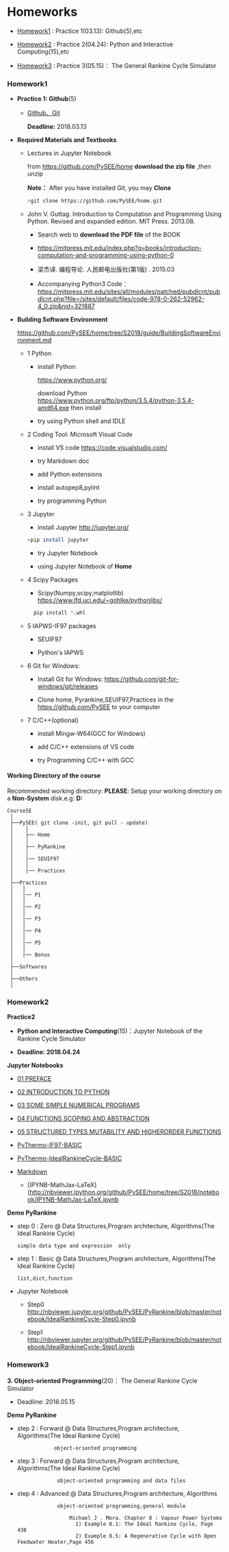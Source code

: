 # Homeworks

* [Homework1](#homework1) : Practice 1(03.13): Github(5),etc

* [Homework2](#homework2) : Practice 2(04.24): Python and Interactive Computing(15),etc

* [Homework3](#homework3) : Practice 3(05.15)： The General Rankine Cycle Simulator

### Homework1

* **Practice 1: Github**(5)

  * [Github、Git](https://github.com/PySEE/Practices/tree/S2018/P1)

    **Deadline:** 2018.03.13

* **Required Materials and Textbooks**
 
  * Lectures in Jupyter Notebook

    from https://github.com/PySEE/home  **download the zip file** ,then unzip 
    
    **Note：**  After you have installed Git, you may **Clone**  
    
    ```bash
    >git clone https://github.com/PySEE/home.git 
    ```

  * John V. Guttag. Introduction to Computation and Programming Using Python. Revised and expanded edition. MIT Press. 2013.08.

    * Search web to **download the PDF file** of the BOOK

    * https://mitpress.mit.edu/index.php?q=books/introduction-computation-and-programming-using-python-0

    * 梁杰译. 编程导论. 人民邮电出版社(第1版) .  2015.03

     * Accompanying Python3 Code：https://mitpress.mit.edu/sites/all/modules/patched/pubdlcnt/pubdlcnt.php?file=/sites/default/files/code-978-0-262-52962-4_0.zip&nid=321887 

* **Building Software Environment**

   https://github.com/PySEE/home/tree/S2018/guide/BuildingSoftwareEnvironment.md 

  * 1 Python 
    
    * install Python
       
      https://www.python.org/ 
      
      download Python https://www.python.org/ftp/python/3.5.4/python-3.5.4-amd64.exe then install
      
    * try using Python shell and IDLE   

  * 2 Coding Tool: Microsoft Visual Code

    * install VS code https://code.visualstudio.com/

    * try Markdown doc 
      
    * add Python extensions
   
    * install autopep8,pylint

    * try programming Python

  * 3 Jupyter 
    
    * install Jupyter http://jupyter.org/
    
    ```bash     
    >pip install jupyter
    ```  
      
    * try Jupyter Notebook

    * using Jupyter Notebook of  **Home**
    
  * 4 Scipy Packages

    * Scipy(Numpy,scipy,matplotlib)  https://www.lfd.uci.edu/~gohlke/pythonlibs/ 
    
    ```bash
      pip install *.whl
    ```  
   
  * 5 IAPWS-IF97 packages
    
    * SEUIF97
   
    * Python's IAPWS
    
  * 6  Git for Windows:
   
    * Install Git for Windows: https://github.com/git-for-windows/git/releases

    * Clone home, Pyrankine,SEUIF97,Practices in the https://github.com/PySEE to your computer

  * 7 C/C++(optional)

    *  install Mingw-W64(GCC for Windows)

    *  add C/C++ extensions of VS code

    *  try Programming C/C++ with GCC 

#### Working Directory of the course

Recommended working directory: **PLEASE**: Setup your working directory on a **Non-System** disk.e.g: **D:**

```
CourseSE
 │
 ├──PySEE( git clone -init, git pull - update)
 │    │
 │    ├── Home
 │    │      
 │    ├── PyRankine
 │    │        
 │    |── SEUIF97
 │    │
 │    |── Practices
 │        
 ├──Practices
 │   │ 
 │   |── P1
 │   │ 
 │   |── P2
 │   │ 
 │   |── P3
 │   │ 
 │   |── P4
 │   │ 
 │   |── P5
 │   │ 
 │   |── Bonus
 │
 ├──Softwares
 │
 ├──Others
 │

```

###  Homework2

**Practice2**

* **Python and Interactive Computing**(15)：Jupyter Notebook of the Rankine Cycle Simulator 

* **Deadline: 2018.04.24**
 
**Jupyter Notebooks**

* [01 PREFACE](http://nbviewer.ipython.org/github/PySEE/home/tree/S2018/notebook/01_PREFACE.ipynb)

* [02 INTRODUCTION TO PYTHON](http://nbviewer.ipython.org/github/PySEE/home/tree/S2017/notebook/02_INTRODUCTION_TO_PYTHON.ipynb)

* [03 SOME SIMPLE NUMERICAL PROGRAMS](http://nbviewer.ipython.org/github/PySEE/home/tree/S2018/notebook/03_SOME_SIMPLE_NUMERICAL_PROGRAMS.ipynb)

* [04 FUNCTIONS SCOPING AND ABSTRACTION](http://nbviewer.ipython.org/github/PySEE/home/tree/S2018/notebook/04_FUNCTIONS_SCOPING_AND_ABSTRACTION.ipynb)

* [05 STRUCTURED TYPES MUTABILITY AND HIGHERORDER FUNCTIONS](http://nbviewer.ipython.org/github/PySEE/home/tree/S2018/notebook/05_STRUCTURED_TYPES_MUTABILITY_AND_HIGHERORDER_FUNCTIONS.ipynb)

* [PyThermo-IF97-BASIC](http://nbviewer.ipython.org/github/PySEE/home/tree/S2018/notebook/PyThermo-IF97.ipynb)

* [PyThermo-IdealRankineCycle-BASIC](http://nbviewer.ipython.org/github/PySEE/home/tree/S2017/notebook/PyThermo-IdealRankineCycle.ipynb)

* [Markdown](https://github.com/PySEE/home/blob/S2018/guide/Introduction2Markdown.md)

   * [IPYNB-MathJax-LaTeX](http://nbviewer.ipython.org/github/PySEE/home/tree/S2018/notebook/IPYNB-MathJax-LaTeX.ipynb

**Demo PyRankine**

  * step 0 :    Zero @  Data Structures,Program architecture, Algorithms(The Ideal Rankine Cycle)
                    
        simple data type and expression  only

  * step 1 :   Basic @  Data Structures,Program architecture, Algorithms(The Ideal Rankine Cycle)
                    
        list,dict,function
     
  * Jupyter Notebook

     * Step0 http://nbviewer.jupyter.org/github/PySEE/PyRankine/blob/master/notebook/IdealRankineCycle-Step0.ipynb

     * Step1 http://nbviewer.jupyter.org/github/PySEE/PyRankine/blob/master/notebook/IdealRankineCycle-Step1.ipynb


 ###  Homework3

**3. Object-oriented Programming**(20)： The General Rankine Cycle Simulator

* Deadline: 2018.05.15

**Demo PyRankine**

 * step 2 : Forward @  Data Structures,Program architecture, Algorithms(The Ideal Rankine Cycle)
     
                   object-oriented programming
     
* step 3 : Forward @  Data Structures,Program architecture, Algorithms(The Ideal Rankine Cycle)
     
                   object-oriented programming and data files
     
* step 4 : Advanced @  Data Structures,Program architecture, Algorithms
                
                   object-oriented programming,general module
                      
                       Michael J . Mora. Chapter 8 : Vapour Power Systems 
                         1) Example 8.1: The Ideal Rankine Cycle, Page 438
                         2) Example 8.5: A Regenerative Cycle with Open Feedwater Heater,Page 456
                       
     
